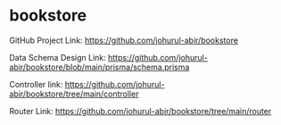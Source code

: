 # bookstore

GitHub Project Link:
https://github.com/johurul-abir/bookstore

Data Schema Design Link:
https://github.com/johurul-abir/bookstore/blob/main/prisma/schema.prisma

Controller link:
https://github.com/johurul-abir/bookstore/tree/main/controller

Router Link:
https://github.com/johurul-abir/bookstore/tree/main/router


